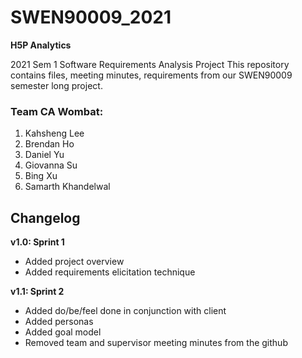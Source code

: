# SWEN90009_2021

**H5P Analytics**

2021 Sem 1 Software Requirements Analysis Project
This repository contains files, meeting minutes, requirements from our SWEN90009 semester long project.

### Team CA Wombat:
1. Kahsheng Lee
2. Brendan Ho
3. Daniel Yu 
4. Giovanna Su
5. Bing Xu
6. Samarth Khandelwal

## Changelog
**v1.0: Sprint 1**
- Added project overview 
- Added requirements elicitation technique

**v1.1: Sprint 2**
- Added do/be/feel done in conjunction with client
- Added personas
- Added goal model
- Removed team and supervisor meeting minutes from the github
